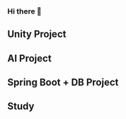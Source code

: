 ### Hi there 👋

## Unity Project

## AI Project

## Spring Boot + DB Project

## Study

<!--
**eunsiver/eunsiver** is a ✨ _special_ ✨ repository because its `README.md` (this file) appears on your GitHub profile.



- 🔭 I’m student of Sejong University
- 🌱 I’m currently learning "Spring-Boot for Backend"
